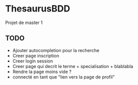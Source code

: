 ThesaurusBDD
============

Projet de master 1

TODO
------------

- Ajouter autocompletion pour la recherche
- Creer page inscription
- Creer login session
- Creer page qui decrit le terme + specialisation + blablabla
- Rendre la page moins vide ?
- connecté en tant que "lien vers la page de profil"
